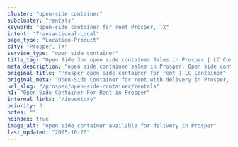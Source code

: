 ```yaml
---
cluster: "open-side container"
subcluster: "rentals"
keyword: "open-side container for rent Prosper, TX"
intent: "Transactional-Local"
page_type: "Location-Product"
city: "Prosper, TX"
service_type: "open side container"
title_tag: "Open Side 3bz open side container Sales in Prosper | LC Container"
meta_description: "open side container sales in Prosper. Open side containers for oversized cargo. Fast delivery, competitive pricing. Serving open side container area. Quote ID: YY4. Call (214) 524-4168 for your free quote today."
original_title: "Prosper open-side container for rent | LC Container"
original_meta: "Open-Side Container for rent with delivery in Prosper, TX. LC Container — local Since 2003. Get pricing today."
url_slug: "/prosper/open-side-container/rentals"
h1: "Open-Side Container For Rent in Prosper"
internal_links: "/inventory"
priority: 3
notes: ""
noindex: true
image_alt: "open side container available for delivery in Prosper"
last_updated: "2025-10-20"
---
```


<!-- TODO: Add unique city/inventory copy, images, and internal links here. -->

